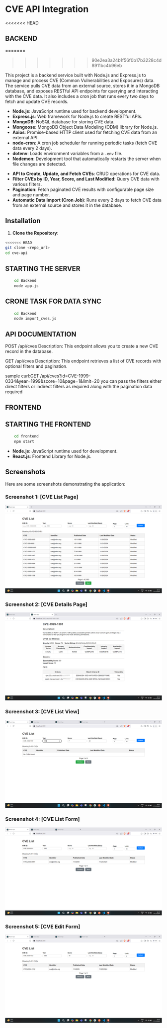 # CVE API Integration

<<<<<<< HEAD
## BACKEND 

=======
>>>>>>> 90e2ea3a24b1f56f0b17b3228c4d8911bc4b96eb
<!-- Overview -->
This project is a backend service built with Node.js and Express.js to manage and process CVE (Common Vulnerabilities and Exposures) data. The service pulls CVE data from an external source, stores it in a MongoDB database, and exposes RESTful API endpoints for querying and interacting with the CVE data. It also includes a cron job that runs every two days to fetch and update CVE records.

<!-- Tech Stack -->
- **Node.js**: JavaScript runtime used for backend development.
- **Express.js**: Web framework for Node.js to create RESTful APIs.
- **MongoDB**: NoSQL database for storing CVE data.
- **Mongoose**: MongoDB Object Data Modeling (ODM) library for Node.js.
- **Axios**: Promise-based HTTP client used for fetching CVE data from an external API.
- **node-cron**: A cron job scheduler for running periodic tasks (fetch CVE data every 2 days).
- **dotenv**: Loads environment variables from a `.env` file.
- **Nodemon**: Development tool that automatically restarts the server when file changes are detected.

<!-- Features -->
- **API to Create, Update, and Fetch CVEs**: CRUD operations for CVE data.
- **Filter CVEs by ID, Year, Score, and Last Modified**: Query CVE data with various filters.
- **Pagination**: Fetch paginated CVE results with configurable page size and page number.
- **Automatic Data Import (Cron Job)**: Runs every 2 days to fetch CVE data from an external source and stores it in the database.

## Installation

1. **Clone the Repository**:
```bash
<<<<<<< HEAD
git clone <repo_url>
cd cve-api
```

## STARTING THE SERVER

```bash
    cd Backend
    node app.js
```

## CRONE TASK FOR DATA SYNC

```bash
    cd Backend
    node import_cves.js
``` 

## API DOCUMENTATION
POST /api/cves
Description: This endpoint allows you to create a new CVE record in the database.

GET /api/cves
Description: This endpoint retrieves a list of CVE records with optional filters and pagination.

sample curl:GET /api/cves?id=CVE-1999-0334&year=1999&score=10&page=1&limit=20
you can pass the filters either direct filters or indirect filters as required along with the pagination data required



## FRONTEND 

## STARTING THE FRONTEND

```bash
    cd frontend
    npm start
```


<!-- Tech Stack -->
- **Node.js**: JavaScript runtime used for development.
- **React.js**: Frontend Library for Node.js.

## Screenshots

Here are some screenshots demonstrating the application:

### Screenshot 1: [CVE List Page]
![CVE List Page](screenshots/Screenshot%202024-12-17%20184109.png)

### Screenshot 2: [CVE Details Page]
![CVE Details Page](screenshots/Screenshot%202024-12-17%20184140.png)

### Screenshot 3: [CVE List View]
![CVE List View](screenshots/Screenshot%202024-12-17%20184242.png)

### Screenshot 4: [CVE List Form]
![CVE List Form](screenshots/Screenshot%202024-12-17%20184506.png)

### Screenshot 5: [CVE Edit Form]
![CVE Edit Form](screenshots/Screenshot%202024-12-17%20184619.png)
